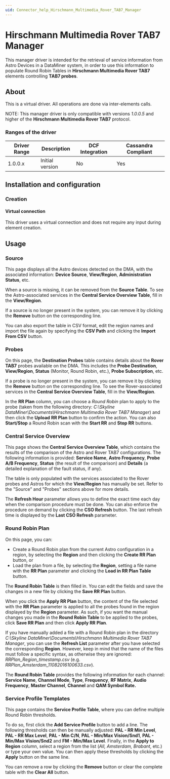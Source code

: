 ```yaml
---
uid: Connector_help_Hirschmann_Multimedia_Rover_TAB7_Manager
---
```


# Hirschmann Multimedia Rover TAB7 Manager

This manager driver is intended for the retrieval of service information from Astro Devices in a DataMiner system, in order to use this information to populate Round Robin Tables in **Hirschmann Multimedia Rover TAB7** elements controlling **TAB7 probes**.

## About

This is a virtual driver. All operations are done via inter-elements calls.

NOTE: This manager driver is only compatible with versions *1.0.0.5* and higher of the **Hirschmann Multimedia Rover TAB7** protocol.

### Ranges of the driver

| **Driver Range** | **Description** | **DCF Integration** | **Cassandra Compliant** |
|------------------|-----------------|---------------------|-------------------------|
| 1.0.0.x          | Initial version | No                  | Yes                     |

## Installation and configuration

### Creation

#### Virtual connection

This driver uses a virtual connection and does not require any input during element creation.

## Usage

### Source

This page displays all the Astro devices detected on the DMA, with the associated information: **Device Source**, **View/Region**, **Administration Status**, etc.

When a source is missing, it can be removed from the **Source Table**. To see the Astro-associated services in the **Central Service Overview Table**, fill in the **View/Region**.

If a source is no longer present in the system, you can remove it by clicking the **Remove** button on the corresponding line.

You can also export the table in CSV format, edit the region names and import the file again by specifying the **CSV Path** and clicking the **Import From CSV** button.

### Probes

On this page, the **Destination Probes** table contains details about the **Rover TAB7** probes available on the DMA. This includes the **Probe Destination**, **View/Region**, **Status** (Monitor, Round Robin, etc.), **Probe Subscription**, etc.

If a probe is no longer present in the system, you can remove it by clicking the **Remove** button on the corresponding line. To see the Rover-associated services in the **Central Service Overview Table**, fill in the **View/Region**.

In the **RR Plan** column, you can choose a *Round Robin* plan to apply to the probe (taken from the following directory: *C:\Skyline DataMiner\Documents\Hirschmann Multimedia Rover TAB7 Manager*) and then click the **Upload** **RR Plan** button to confirm the action. You can also **Start/Stop** a Round Robin scan with the **Start RR** and **Stop RR** buttons.

### Central Service Overview

This page shows the **Central Service Overview Table**, which contains the results of the comparison of the Astro and Rover TAB7 configurations. The following information is provided: **Service Name**, **Astro Frequency**, **Probe A/B Frequency**, **Status** (the result of the comparison) and **Details** (a detailed explanation of the fault status, if any).

The table is only populated with the services associated to the Rover probes and Astros for which the **View/Region** has manually be set. Refer to the "Source" and "Probes" sections above for more details.

The **Refresh Hour** parameter allows you to define the exact time each day when the comparison procedure must be done. You can also enforce the procedure on demand by clicking the **CSO Refresh** button. The last refresh time is displayed by the **Last CSO Refresh** parameter.

### Round Robin Plan

On this page, you can:

- Create a Round Robin plan from the current Astro configuration in a region, by selecting the **Region** and then clicking the **Create RR Plan** button, or
- Load the plan from a file, by selecting the **Region**, setting a file name with the **RR Plan** parameter and clicking the **Load in RR Plan Table** button.

The **Round Robin Table** is then filled in. You can edit the fields and save the changes in a new file by clicking the **Save RR Plan** button.

When you click the **Apply RR Plan** button, the content of the file selected with the **RR Plan** parameter is applied to all the probes found in the region displayed by the **Region** parameter. As such, if you want the manual changes you made in the **Round Robin Table** to be applied to the probes, click **Save RR Plan** and then click **Apply RR Plan**.

If you have manually added a file with a Round Robin plan in the directory *C:\Skyline DataMiner\Documents\Hirschmann Multimedia Rover TAB7 Manager*, you can use the **Refresh List** parameter after you have selected the corresponding **Region**. However, keep in mind that the name of the files must follow a specific syntax, as otherwise they are ignored: *RRPlan_Region_timestamp.csv* (e.g. *RRPlan_Amsterdam_11082016100633.csv*).

The **Round Robin Table** provides the following information for each channel: **Service Name**, **Channel Mode**, **Type**, **Frequency**, **RF Matrix**, **Audio Frequency**, **Master Channel**, **Channel** and **QAM Symbol Rate.**

### Service Profile Templates

This page contains the **Service Profile Table**, where you can define multiple Round Robin thresholds.

To do so, first click the **Add Service Profile** button to add a line. The following thresholds can then be manually adjusted: **PAL - RR Min Level**, **PAL - RR Max Level**, **PAL - Min C/N**, **PAL - Min/Max Vision/Snd1**, **PAL - Min/Max Vision/Snd2** and **FM - Min/Max Level**. Finally, in the **Apply to Region** column, select a region from the list (*All, Amsterdam, Brabant*, etc.) or type your own value. You can then apply these thresholds by clicking the **Apply** button on the same line.

You can remove a row by clicking the **Remove** button or clear the complete table with the **Clear All** button.
